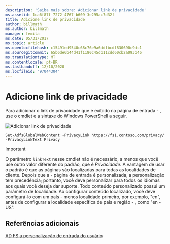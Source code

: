 ```yaml
---
description: 'Saiba mais sobre: Adicionar link de privacidade'
ms.assetid: 1ca6f87f-7272-4767-b609-3e295ac7d32f
title: Adicione link de privacidade
author: billmath
ms.author: billmath
manager: femila
ms.date: 05/31/2017
ms.topic: article
ms.openlocfilehash: c15491ed9540c68c76e9a6ddfbcdf830690c9dc1
ms.sourcegitcommit: 65b6de6b44d41f1180c45db11cdd60cb2a093b46
ms.translationtype: MT
ms.contentlocale: pt-BR
ms.lasthandoff: 12/10/2020
ms.locfileid: "97044304"
---
```

# <a name="add-privacy-link"></a>Adicione link de privacidade


Para adicionar o link de privacidade que é exibido na página de entrada \- , use o cmdlet e a sintaxe do Windows PowerShell a seguir.

![Adicionar link de privacidade](media/AD-FS-user-sign-in-customization/ADFS_Blue_Custom2.png)


`Set-AdfsGlobalWebContent -PrivacyLink https://fs1.contoso.com/privacy/ -PrivacyLinkText Privacy`


> [!IMPORTANT]
> O parâmetro `linkText` nesse cmdlet não é necessário, a menos que você use outro valor diferente do padrão, que é *Privacidade*. A vantagem de usar o padrão é que as páginas são localizadas para todas as localidades de cliente. Depois que a \- página de entrada é personalizada, a personalização tem precedência; portanto, você deve personalizar para todos os idiomas aos quais você deseja dar suporte. Todo conteúdo personalizado possui um parâmetro de localidade. Ao configurar conteúdo localizado, você deve configurá-lo com um país \- menos localidade primeiro, por exemplo, "en", antes de configurar a localidade específica de país e região \- , como "en \- US".

## <a name="additional-references"></a>Referências adicionais
[AD FS a personalização de entrada do usuário](AD-FS-user-sign-in-customization.md)
